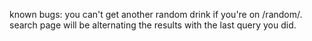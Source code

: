 known bugs: you can't get another random drink if you're on /random/.
            search page will be alternating the results with the last query you did.
